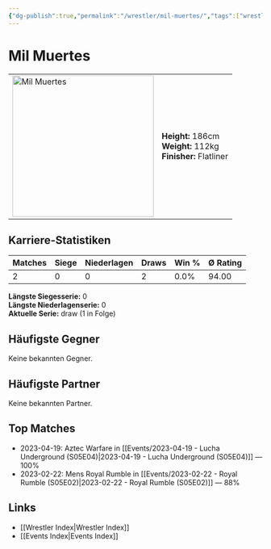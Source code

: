 ```yaml
---
{"dg-publish":true,"permalink":"/wrestler/mil-muertes/","tags":["wrestler"],"noteIcon":"","created":"2025-08-11T09:33:20.243+02:00"}
---
```



# Mil Muertes

<table>
<tr>
<td><img src="Mil Muertes.png" width="280" alt="Mil Muertes"></td>
<td>
<b>Height:</b> 186cm<br>
<b>Weight:</b> 112kg<br>
<b>Finisher:</b> Flatliner<br>
</td>
</tr>
</table>

## Karriere-Statistiken

| Matches | Siege | Niederlagen | Draws | Win % | Ø Rating |
|---------|-------|-------------|-------|-------|-----------|
| 2 | 0 | 0 | 2 | 0.0% | 94.00 |

**Längste Siegesserie:** 0<br>**Längste Niederlagenserie:** 0<br>**Aktuelle Serie:** draw (1 in Folge)


## Häufigste Gegner
Keine bekannten Gegner.

## Häufigste Partner
Keine bekannten Partner.

## Top Matches
- 2023-04-19: Aztec Warfare in [[Events/2023-04-19 - Lucha Underground (S05E04)\|2023-04-19 - Lucha Underground (S05E04)]] — 100%
- 2023-02-22: Mens Royal Rumble in [[Events/2023-02-22 - Royal Rumble (S05E02)\|2023-02-22 - Royal Rumble (S05E02)]] — 88%

## Links
- [[Wrestler Index\|Wrestler Index]]
- [[Events Index\|Events Index]]
